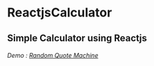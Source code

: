 # ReactjsCalculator
## Simple Calculator using Reactjs

###### Demo : [Random Quote Machine](https://codepen.io/sekharBheri/pen/KKPRbZB?editors=0010)
